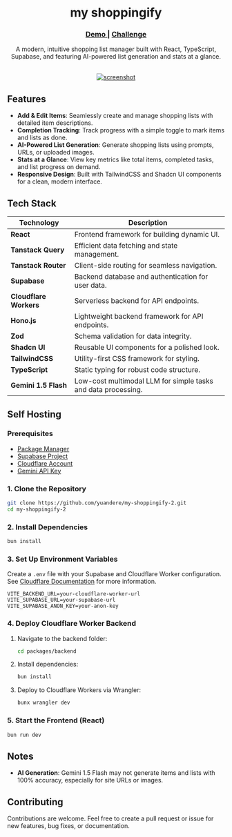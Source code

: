 <div align="center">
<h1>my shoppingify</h1>
  <h3>
    <a href="https://my-shoppingify-2.netlify.app/">
      Demo
    </a>
    <span> | </span>
    <a href="https://legacy.devchallenges.io/challenges/mGd5VpbO4JnzU6I9l96x">
      Challenge
    </a>
  </h3>
    <p align="center">
    A modern, intuitive shopping list manager built with React, TypeScript, Supabase, and featuring AI-powered list
generation and stats at a glance.
    <br />
    <br />
  </p>
</div>

<div align="center">
  <a href="https://github.com/yuandere/my-shoppingify-2">
    <img src="https://github.com/user-attachments/assets/94e5f75d-1721-4729-aefe-9605951d3874" alt="screenshot">

  </a>
</div>

<!-- FEATURES -->

## Features

- **Add & Edit Items**: Seamlessly create and manage shopping lists with detailed item descriptions.
- **Completion Tracking**: Track progress with a simple toggle to mark items and lists as done.
- **AI-Powered List Generation**: Generate shopping lists using prompts, URLs, or uploaded images.
- **Stats at a Glance**: View key metrics like total items, completed tasks, and list progress on demand.
- **Responsive Design**: Built with TailwindCSS and Shadcn UI components for a clean, modern interface.

<!-- Tech Stack -->

## Tech Stack

| Technology             | Description                                                   |
| ---------------------- | ------------------------------------------------------------- |
| **React**              | Frontend framework for building dynamic UI.                   |
| **Tanstack Query**     | Efficient data fetching and state management.                 |
| **Tanstack Router**    | Client-side routing for seamless navigation.                  |
| **Supabase**           | Backend database and authentication for user data.            |
| **Cloudflare Workers** | Serverless backend for API endpoints.                         |
| **Hono.js**            | Lightweight backend framework for API endpoints.              |
| **Zod**                | Schema validation for data integrity.                         |
| **Shadcn UI**          | Reusable UI components for a polished look.                   |
| **TailwindCSS**        | Utility-first CSS framework for styling.                      |
| **TypeScript**         | Static typing for robust code structure.                      |
| **Gemini 1.5 Flash**   | Low-cost multimodal LLM for simple tasks and data processing. |

## Self Hosting

### Prerequisites

- [Package Manager](https://bun.sh/)
- [Supabase Project](https://supabase.com/)
- [Cloudflare Account](https://www.cloudflare.com/)
- [Gemini API Key](https://aistudio.google.com/)

### 1. Clone the Repository

```bash
git clone https://github.com/yuandere/my-shoppingify-2.git
cd my-shoppingify-2
```

### 2. Install Dependencies

```bash
bun install
```

### 3. Set Up Environment Variables

Create a `.env` file with your Supabase and Cloudflare Worker configuration. See [Cloudflare Documentation](https://developers.cloudflare.com/workers/) for more information.

```env
VITE_BACKEND_URL=your-cloudflare-worker-url
VITE_SUPABASE_URL=your-supabase-url
VITE_SUPABASE_ANON_KEY=your-anon-key
```

### 4. Deploy Cloudflare Worker Backend

1. Navigate to the backend folder:
   ```bash
   cd packages/backend
   ```
2. Install dependencies:
   ```bash
   bun install
   ```
3. Deploy to Cloudflare Workers via Wrangler:
   ```bash
   bunx wrangler dev
   ```

### 5. Start the Frontend (React)

```bash
bun run dev
```

## Notes

- **AI Generation**: Gemini 1.5 Flash may not generate items and lists with 100% accuracy, especially for site URLs or images.

## Contributing

Contributions are welcome. Feel free to create a pull request or issue for new features, bug fixes, or documentation.
